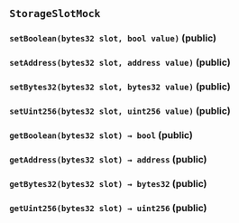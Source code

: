## `StorageSlotMock`






### `setBoolean(bytes32 slot, bool value)` (public)





### `setAddress(bytes32 slot, address value)` (public)





### `setBytes32(bytes32 slot, bytes32 value)` (public)





### `setUint256(bytes32 slot, uint256 value)` (public)





### `getBoolean(bytes32 slot) → bool` (public)





### `getAddress(bytes32 slot) → address` (public)





### `getBytes32(bytes32 slot) → bytes32` (public)





### `getUint256(bytes32 slot) → uint256` (public)








